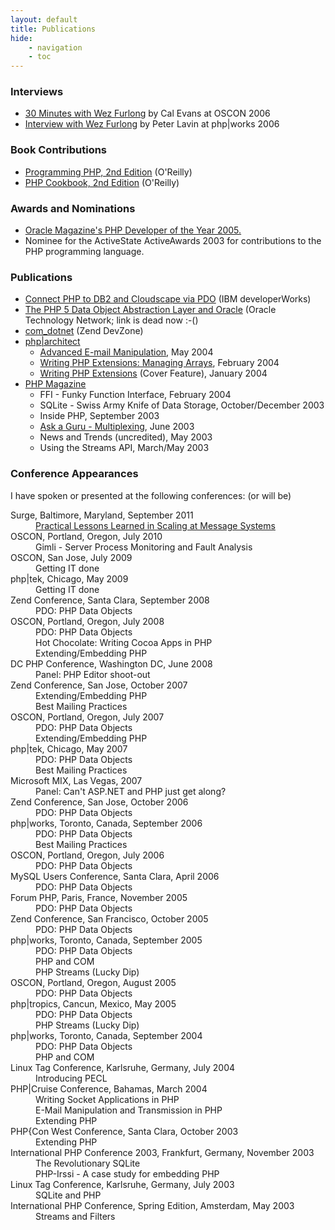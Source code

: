 ```yaml
---
layout: default
title: Publications
hide:
    - navigation
    - toc
---
```


<div class="publist">

<h3>Interviews</h3>

<ul>
  <li><a href="http://devzone.zend.com/707/30-minutes-with-wez-furlong/">30 Minutes with Wez Furlong</a> by Cal Evans at OSCON 2006</li>
  <li><a href="http://softcoded.com/articles/wz.php">Interview with Wez Furlong</a> by Peter Lavin at php|works 2006</li>
</ul>

<h3>Book Contributions</h3>

<ul>
  <li><a href="http://oreilly.com/catalog/progphp2/">Programming PHP, 2nd Edition</a> (O'Reilly)</li>
  <li><a href="http://oreilly.com/catalog/phpckbk2/">PHP Cookbook, 2nd Edition</a> (O'Reilly)</li>
</ul>

<h3>Awards and Nominations</h3>

<ul>
  <li><a
    href="/blog/2005/Nov/oracles-php-developer-of-the-year-2005/">Oracle Magazine's PHP Developer of the Year 2005.</a></li>
  <li>Nominee for the ActiveState ActiveAwards 2003 for contributions to the PHP programming language.</li>
</ul>

<h3>Publications</h3>

<ul>
  <li><a
    href="http://www.ibm.com/developerworks/data/library/techarticle/dm-0505furlong/index.html">Connect PHP to DB2 and Cloudscape via PDO</a> (IBM developerWorks)</li>
  <li><a href="http://www.oracle.com/technology/pub/articles/php_experts/otn_pdo_oracle5.html">The PHP 5 Data Object Abstraction Layer and Oracle</a> (Oracle Technology Network; link is dead now :-()</li>
  <li><a href="http://devzone.zend.com/article/762-Com_dotnet">com_dotnet</a> (Zend DevZone)</li>
  <li><a href="http://phparch.com/">php|architect</a>
    <ul>
      <li><a href="http://phparch.com/issue.php?mid=30">Advanced E-mail Manipulation</a>, May 2004</li>
      <li><a href="http://phparch.com/issue.php?mid=24">Writing PHP Extensions: Managing Arrays</a>, February 2004</li>
      <li><a href="http://phparch.com/issue.php?mid=22">Writing PHP Extensions</a> (Cover Feature), January 2004</li>
    </ul>
  </li>
  <li><a href="http://phpmag.net/">PHP Magazine</a>
    <ul>
      <li>FFI - Funky Function Interface, February 2004</li>
      <li>SQLite - Swiss Army Knife of Data Storage, October/December 2003</li>
      <li>Inside PHP, September 2003</li>
      <li><a href="/blog/2005/may/guru-multiplexing">Ask a Guru - Multiplexing</a>, June 2003</li>
      <li>News and Trends (uncredited), May 2003</li>
      <li>Using the Streams API, March/May 2003</li>
    </ul>
  </li>
</ul>

<h3>Conference Appearances</h3>

<p>
  I have spoken or presented at the following conferences: (or will be)
</p>

<dl class="conferences">
  <dt>Surge, Baltimore, Maryland, September 2011</dt>
  <dd><a
    href="http://omniti.com/surge/2011/speakers/wez-furlong">Practical
    Lessons Learned in Scaling at Message Systems</a></dd>

  <dt>OSCON, Portland, Oregon, July 2010</dt>
  <dd>Gimli - Server Process Monitoring and Fault Analysis</dd>

  <dt>OSCON, San Jose, July 2009</dt>
  <dd>Getting IT done</dd>

  <dt>php|tek, Chicago, May 2009</dt>
  <dd>Getting IT done</dd>

  <dt>Zend Conference, Santa Clara, September 2008</dt>
  <dd>PDO: PHP Data Objects</dd>

  <dt>OSCON, Portland, Oregon, July 2008</dt>
  <dd>PDO: PHP Data Objects</dd>
  <dd>Hot Chocolate: Writing Cocoa Apps in PHP</dd>
  <dd>Extending/Embedding PHP</dd>

  <dt>DC PHP Conference, Washington DC, June 2008</dt>
  <dd>Panel: PHP Editor shoot-out</dd>

  <dt>Zend Conference, San Jose, October 2007</dt>
  <dd>Extending/Embedding PHP</dd>
  <dd>Best Mailing Practices</dd>
  
  <dt>OSCON, Portland, Oregon, July 2007</dt>
  <dd>PDO: PHP Data Objects</dd>
  <dd>Extending/Embedding PHP</dd>

  <dt>php|tek, Chicago, May 2007</dt>
  <dd>PDO: PHP Data Objects</dd>
  <dd>Best Mailing Practices</dd>

  <dt>Microsoft MIX, Las Vegas, 2007</dt>
  <dd>Panel: Can't ASP.NET and PHP just get along?</dd>

  <dt>Zend Conference, San Jose, October 2006</dt>
  <dd>PDO: PHP Data Objects</dd>

  <dt>php|works, Toronto, Canada, September 2006</dt>
  <dd>PDO: PHP Data Objects</dd>
  <dd>Best Mailing Practices</dd>

  <dt>OSCON, Portland, Oregon, July 2006</dt>
  <dd>PDO: PHP Data Objects</dd>

  <dt>MySQL Users Conference, Santa Clara, April 2006</dt>
  <dd>PDO: PHP Data Objects</dd>

  <dt>Forum PHP, Paris, France, November 2005</dt>
  <dd>PDO: PHP Data Objects</dd>

  <dt>Zend Conference, San Francisco, October 2005</dt>
  <dd>PDO: PHP Data Objects</dd>

  <dt>php|works, Toronto, Canada, September 2005</dt>
  <dd>PDO: PHP Data Objects</dd>
  <dd>PHP and COM</dd>
  <dd>PHP Streams (Lucky Dip)</dd>

  <dt>OSCON, Portland, Oregon, August 2005</dt>
  <dd>PDO: PHP Data Objects</dd>

  <dt>php|tropics, Cancun, Mexico, May 2005</dt>
  <dd>PDO: PHP Data Objects</dd>
  <dd>PHP Streams (Lucky Dip)</dd>

  <dt>php|works, Toronto, Canada, September 2004</dt>
  <dd>PDO: PHP Data Objects</dd>
  <dd>PHP and COM</dd>

  <dt>Linux Tag Conference, Karlsruhe, Germany, July 2004</dt>
  <dd>Introducing PECL</dd>

  <dt>PHP|Cruise Conference, Bahamas, March 2004</dt>
  <dd>Writing Socket Applications in PHP</dd>
  <dd>E-Mail Manipulation and Transmission in PHP</dd>
  <dd>Extending PHP</dd>

  <dt>PHP{Con West Conference, Santa Clara, October 2003</dt>
  <dd>Extending PHP</dd>

  <dt>International PHP Conference 2003, Frankfurt, Germany, November 2003</dt>
  <dd>The Revolutionary SQLite</dd>
  <dd>PHP-Irssi - A case study for embedding PHP</dd>

  <dt>Linux Tag Conference, Karlsruhe, Germany, July 2003</dt>
  <dd>SQLite and PHP</dd>

  <dt>International PHP Conference, Spring Edition, Amsterdam, May 2003</dt>
  <dd>Streams and Filters</dd>
</dl>

</div>
